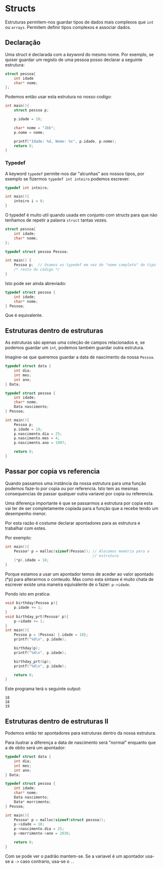 # Structs
Estruturas permitem-nos guardar tipos de dados mais complexos que `int` ou
`arrays`. Permitem definir tipos complexos e associar dados.

## Declaração
Uma struct é declarada com a *keyword* do mesmo nome. Por exemplo, se quiser
guardar um registo de uma pessoa posso declarar a seguinte estrutura:
```c
struct pessoa{
    int idade
    char* nome;
};
```
Podemos então usar esta estrutura no nosso codigo:
```c
int main(){
    struct pessoa p;

    p.idade = 18;

    char* nome = "Jbb";
    p.nome = nome;

    printf("Idade: %d, Nome: %s", p.idade, p.nome);
    return 0;
}
```
### Typedef
A keyword `typedef` permite-nos dar "alcunhas" aos nossos tipos, por exemplo
se fizermos `typedef int inteiro` podemos escrever:
```c
typedef int inteiro;

int main(){
    inteiro i = 0;
}
```
O typedef é muito util quando usada em conjunto com structs para que não
tenhamos de repetir a palavra `struct` tantas vezes.
```c
struct pessoa{
    int idade;
    char* nome;
};

typedef struct pessoa Pessoa;

int main() {
    Pessoa p;  // Usamos os typedef em vez do "nome completo" do tipo
    /* resto do código */
}
```
Isto pode ser ainda abreviado:
```c
typedef struct pessoa {
    int idade;
    char* nome;
} Pessoa;
```
Que é equivalente.

## Estruturas dentro de estruturas
As estruturas são apenas uma coleção de campos relacionados e, se podemos
guardar um `int`, podemos também guardar outra estrutura.

Imagine-se que queremos guardar a data de nascimento da nossa `Pessoa`.
```c
typedef struct data {
    int dia;
    int mes;
    int ano;
} Data;

typedef struct pessoa {
    int idade;
    char* nome;
    Data nascimento;
} Pessoa;

int main(){
    Pessoa p;
    p.idade = 18;
    p.nascimento.dia = 25;
    p.nascimento.mes = 4;
    p.nascimento.ano = 1997;

    return 0;
}
```

## Passar por copia vs referencia
Quando passamos uma instância da nossa estrutura para uma função podemos
faze-lo por copia ou por referencia. Isto tem as mesmas consequencias de
passar qualquer outra variavel por copia ou referencia.

Uma diferença importante é que se passarmos a estrutura por copia esta vai
ter de ser completamente copiada para a função que a recebe tendo um
desempenho menor.

Por esta razão é costume declarar apontadores para as estrutura e trabalhar
com estes.

Por exemplo:
```c
int main(){
    Pessoa* p = malloc(sizeof(Pessoa)); // Alocamos memória para a
                                        // estrutura
    (*p).idade = 18;
}
```
Porque estamos a usar um apontador temos de aceder ao valor apontado (*p) para
alterarmos o conteudo. Mas como esta sintaxe é muito chata de escrever existe
uma maneira equivalente de o fazer: `p->idade`.

Pondo isto em pratica:
```c
void birthday(Pessoa p){
    p.idade += 1;
}
void birthday_prt(Pessoa* p){
    p->idade += 1;
}
int main(){
    Pessoa p = (Pessoa) {.idade = 18};
    printf("%d\n", p.idade);

    birthday(p);
    printf("%d\n", p.idade);

    birthday_prt(&p);
    printf("%d\n", p.idade);

    return 0;
}
```
Este programa terá o seguinte output:
```
18
18
19
```
## Estruturas dentro de estruturas II
Podemos então ter apontadores para estruturas dentro da nossa estrutura.

Para ilustrar a diferença a data de nascimento será "normal" enquanto que a
de obito será um apontador:
```c
typedef struct data {
    int dia;
    int mes;
    int ano;
} Data;

typedef struct pessoa {
    int idade;
    char* nome;
    Data nascimento;
    Data* morrimento;
} Pessoa;

int main(){
    Pessoa* p = malloc(sizeof(struct pessoa));
    p->idade = 18;
    p->nascimento.dia = 25;
    p->morrimento->ano = 2038;

    return 0;
}
```
Com se pode ver o padrão mantem-se. Se a variavel é um apontador usa-se
a `->` caso contrario, usa-se o `.`.
